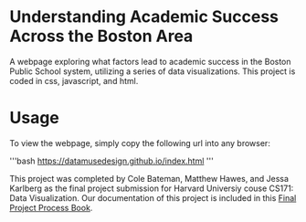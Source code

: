 Understanding Academic Success Across the Boston Area
=====================================================

A webpage exploring what factors lead to academic success in the Boston Public School system, utilizing a series of data visualizations. This project is coded in css, javascript, and html. 

# Usage

To view the webpage, simply copy the following url into any browser:

'''bash
https://datamusedesign.github.io/index.html
'''

This project was completed by Cole Bateman, Matthew Hawes, and Jessa Karlberg as the final project submission for Harvard Universiy couse CS171: Data Visualization. Our documentation of this project is included in this [Final Project Process Book](https://drive.google.com/file/d/1_KkFa7RR5MRwrgd7CoXby4KUkPe5k3n1/view?usp=sharing).
